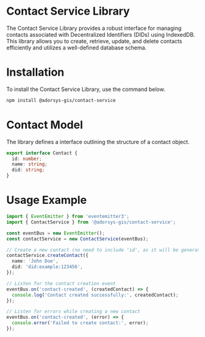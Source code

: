 # Contact Service Library

The Contact Service Library provides a robust interface for managing contacts associated with Decentralized Identifiers (DIDs) using IndexedDB. This library allows you to create, retrieve, update, and delete contacts efficiently and utilizes a well-defined database schema.

# Installation

To install the Contact Service Library, use the command below.

```bash
npm install @adorsys-gis/contact-service
```

# Contact Model

The library defines a interface outlining the structure of a contact object.

```typescript
export interface Contact {
  id: number;
  name: string;
  did: string;
}
```

# Usage Example

```typescript
import { EventEmitter } from 'eventemitter3';
import { ContactService } from '@adorsys-gis/contact-service';

const eventBus = new EventEmitter();
const contactService = new ContactService(eventBus);

// Create a new contact (no need to include 'id', as it will be generated)
contactService.createContact({
  name: 'John Doe',
  did: 'did:example:123456',
});

// Listen for the contact creation event
eventBus.on('contact-created', (createdContact) => {
  console.log('Contact created successfully:', createdContact);
});

// Listen for errors while creating a new contact
eventBus.on('contact-created', (error) => {
  console.error('Failed to create contact:', error);
});
```
